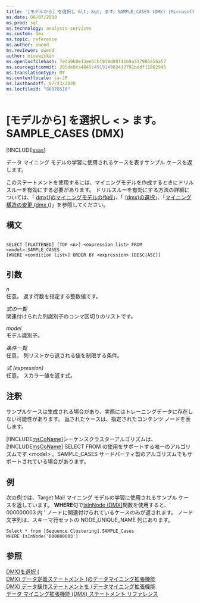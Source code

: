 ```yaml
---
title: '[モデルから] を選択し &lt; &gt; ます。SAMPLE_CASES (DMX) |Microsoft Docs'
ms.date: 06/07/2018
ms.prod: sql
ms.technology: analysis-services
ms.custom: dmx
ms.topic: reference
ms.author: owend
ms.reviewer: owend
author: minewiskan
ms.openlocfilehash: 7eda9b0e13ee5cbf918d80f41b9a517906a56a57
ms.sourcegitcommit: 205de8fa4845c491914902432791bddf11002945
ms.translationtype: MT
ms.contentlocale: ja-JP
ms.lasthandoff: 07/23/2020
ms.locfileid: "86970510"
---
```

# <a name="select-from-ltmodelgtsample_cases-dmx"></a>[モデルから] を選択し &lt; &gt; ます。SAMPLE_CASES (DMX)
[!INCLUDE[ssas](../includes/applies-to-version/ssas.md)]

  データ マイニング モデルの学習に使用されるケースを表すサンプル ケースを返します。  
  
 このステートメントを使用するには、マイニングモデルを作成するときにドリルスルーを有効にする必要があります。 ドリルスルーを有効にする方法の詳細については、「 [dmx&#41;&#40;のマイニングモデルの作成](../dmx/create-mining-model-dmx.md)」、「 [&#40;dmx&#41;の選択](../dmx/select-into-dmx.md)」、「[マイニング構造の変更 (dmx &#40;](../dmx/alter-mining-structure-dmx.md))」を参照してください。  
  
## <a name="syntax"></a>構文  
  
```  
  
SELECT [FLATTENED] [TOP <n>] <expression list> FROM <model>.SAMPLE_CASES  
[WHERE <condition list>] ORDER BY <expression> [DESC|ASC]]  
```  
  
## <a name="arguments"></a>引数  
 *n*  
 任意。 返す行数を指定する整数値です。  
  
 *式の一覧*  
 関連付けられた列識別子のコンマ区切りのリストです。  
  
 *model*  
 モデル識別子。  
  
 *条件一覧*  
 任意。 列リストから返される値を制限する条件。  
  
 *式 (expression)*  
 任意。 スカラー値を返す式。  
  
## <a name="remarks"></a>注釈  
 サンプルケースは生成される場合があり、実際にはトレーニングデータに存在しない可能性があります。 返されたケースは、指定されたコンテンツ ノードを表します。  
  
 [!INCLUDE[msCoName](../includes/msconame-md.md)]シーケンスクラスターアルゴリズムは、 [!INCLUDE[msCoName](../includes/msconame-md.md)] SELECT FROM の使用をサポートする唯一のアルゴリズムです \<model> 。SAMPLE_CASES サードパーティ製のアルゴリズムでもサポートされている場合があります。  
  
## <a name="examples"></a>例  
 次の例では、Target Mail マイニング モデルの学習に使用されるサンプル ケースを返しています。 **WHERE**句で[IsInNode &#40;DMX&#41;](../dmx/isinnode-dmx.md)関数を使用すると、' 000000003 内 ' ノードに関連付けられているケースのみが返されます。 ノード文字列は、スキーマ行セットの NODE_UNIQUE_NAME 列にあります。  
  
```  
Select * from [Sequence Clustering].SAMPLE_Cases  
WHERE IsInNode('000000003')  
```  
  
## <a name="see-also"></a>参照  
 [DMX&#41;を選択 &#40;](../dmx/select-dmx.md)   
 [DMX&#41; データ定義ステートメント &#40;のデータマイニング拡張機能](../dmx/dmx-statements-data-definition.md)   
 [DMX&#41; データ操作ステートメントを &#40;データマイニング拡張機能](../dmx/dmx-statements-data-manipulation.md)   
 [データ マイニング拡張機能 &#40;DMX&#41; ステートメント リファレンス](../dmx/data-mining-extensions-dmx-statements.md)  
  
  
